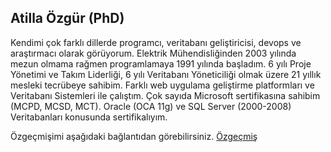## Atilla Özgür (PhD)

Kendimi çok farklı dillerde programcı, veritabanı geliştiricisi, devops ve araştırmacı olarak görüyorum. 
Elektrik Mühendisliğinden 2003 yılında mezun olmama rağmen programlamaya 1991 yılında başladım. 
6 yılı Proje Yönetimi ve Takım Liderliği, 6 yılı Veritabanı Yöneticiliği olmak üzere 21 yıllık mesleki tecrübeye sahibim. 
Farklı web uygulama geliştirme platformları ve Veritabanı Sistemleri ile çalıştım. 
Çok sayıda Microsoft sertifikasına sahibim (MCPD, MCSD, MCT). 
Oracle (OCA 11g) ve SQL Server (2000-2008) Veritabanları konusunda sertifikalıyım.

Özgeçmişimi aşağıdaki bağlantıdan görebilirsiniz.
[Özgeçmiş](https://ati-ozgur.github.io/resume-tr.html)
